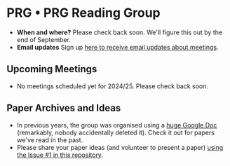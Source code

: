 # PRG • PRG Reading Group

- **When and where?** Please check back soon. We'll figure this out by the end of September.
- **Email updates** Sign up [here to receive email updates about meetings](https://forms.gle/ZBNJS5QdCa7CvAxV7).

## Upcoming Meetings

* No meetings scheduled yet for 2024/25. Please check back soon.

## Paper Archives and Ideas

* In previous years, the group was organised using a [huge Google Doc](https://docs.google.com/document/d/1sz3G_62GRTERmxXcnczZqGLB1vT_W5dAUewKAMwpKT0/edit?usp=sharing) (remarkably, nobody accidentally deleted it). Check it out for papers we've read in the past.
* Please share your paper ideas (and volunteer to present a paper) [using the Issue #1 in this repository](https://github.com/prgprg-org/reading-group/issues/1).


